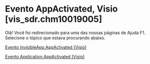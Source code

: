 
# Evento AppActivated, Visio [vis_sdr.chm10019005]

Olá! Você foi redirecionado para uma das nossas páginas de Ajuda F1. Selecione o tópico que estava procurando abaixo.

[Evento InvisibleApp.AppActivated (Visio)](http://msdn.microsoft.com/library/8fb2624b-6755-c907-91b1-656f0031663f%28Office.15%29.aspx)

[Evento Application.AppActivated (Visio)](http://msdn.microsoft.com/library/150864ab-574a-6556-a56a-8ca619796062%28Office.15%29.aspx)

